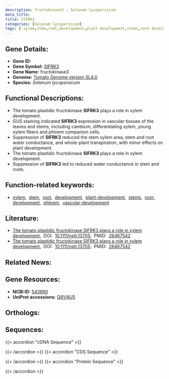 ```yaml
---
description: fructokinase3 ; Solanum lycopersicum
meta_title:
title: SlFRK3
categories: [Solanum lycopersicum]
tags: [ xylem,stem,root,development,plant development,stems,root development,phloem,vascular development ]
---
```


## Gene Details:
- **Gene ID:** []()
- **Gene Symbol:** <u>SlFRK3</u>
- **Gene Name:** fructokinase3
- **Genome:** [Tomato Genome version SL4.0](https://solgenomics.net/organism/solanum_lycopersicum/genome)
- **Species:** *Solanum lycopersicum*

## Functional Descriptions:
   - The tomato plastidic fructokinase **SlFRK3** plays a role in xylem development.
   - GUS staining indicated **SlFRK3** expression in vascular tissues of the leaves and stems, including cambium, differentiating xylem, young xylem fibers and phloem companion cells.
   - Suppression of **SlFRK3** reduced the stem xylem area, stem and root water conductance, and whole-plant transpiration, with minor effects on plant development.
   - The tomato plastidic fructokinase **SlFRK3** plays a role in xylem development.
   - Suppression of **SlFRK3** led to reduced water conductance in stem and roots.

## Function-related keywords:
   - [xylem](/tags/xylem/),&nbsp;&nbsp;[stem](/tags/stem/),&nbsp;&nbsp;[root](/tags/root/),&nbsp;&nbsp;[development](/tags/development/),&nbsp;&nbsp;[plant-development](/tags/plant-development/),&nbsp;&nbsp;[stems](/tags/stems/),&nbsp;&nbsp;[root-development](/tags/root-development/),&nbsp;&nbsp;[phloem](/tags/phloem/),&nbsp;&nbsp;[vascular-development](/tags/vascular-development/)

## Literature:
   - [The tomato plastidic fructokinase SlFRK3 plays a role in xylem development.](https://doi.org/10.1111/nph.13705)&nbsp;&nbsp;DOI:&nbsp;&nbsp;[10.1111/nph.13705](https://doi.org/10.1111/nph.13705);&nbsp;&nbsp;PMID:&nbsp;&nbsp;[26467542](https://pubmed.ncbi.nlm.nih.gov/26467542/)
   - [The tomato plastidic fructokinase SlFRK3 plays a role in xylem development.](https://doi.org/10.1111/nph.13705)&nbsp;&nbsp;DOI:&nbsp;&nbsp;[10.1111/nph.13705](https://doi.org/10.1111/nph.13705);&nbsp;&nbsp;PMID:&nbsp;&nbsp;[26467542](https://pubmed.ncbi.nlm.nih.gov/26467542/)

## Related News:

## Gene Resources:
- **NCBI ID:**  [543890](https://www.ncbi.nlm.nih.gov/gene/?term=543890)
- **UniProt accessions:**  [Q6VWJ5](https://www.uniprot.org/uniprotkb/Q6VWJ5/entry)

## Orthologs:

## Sequences:
{{< accordion "cDNA Sequence" >}}

{{< /accordion >}}
{{< accordion "CDS Sequence" >}}

{{< /accordion >}}
{{< accordion "Protein Sequence" >}}

{{< /accordion >}}
